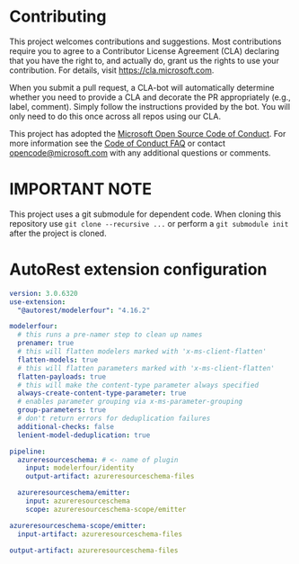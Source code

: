 
# Contributing

This project welcomes contributions and suggestions.  Most contributions require you to agree to a
Contributor License Agreement (CLA) declaring that you have the right to, and actually do, grant us
the rights to use your contribution. For details, visit https://cla.microsoft.com.

When you submit a pull request, a CLA-bot will automatically determine whether you need to provide
a CLA and decorate the PR appropriately (e.g., label, comment). Simply follow the instructions
provided by the bot. You will only need to do this once across all repos using our CLA.

This project has adopted the [Microsoft Open Source Code of Conduct](https://opensource.microsoft.com/codeofconduct/).
For more information see the [Code of Conduct FAQ](https://opensource.microsoft.com/codeofconduct/faq/) or
contact [opencode@microsoft.com](mailto:opencode@microsoft.com) with any additional questions or comments.

# IMPORTANT NOTE

This project uses a git submodule for dependent code. When cloning this repository use `git clone --recursive ...` or perform a `git submodule init ` after the project is cloned.



# AutoRest extension configuration

```yaml
version: 3.0.6320
use-extension:
  "@autorest/modelerfour": "4.16.2"

modelerfour:
  # this runs a pre-namer step to clean up names
  prenamer: true
  # this will flatten modelers marked with 'x-ms-client-flatten'
  flatten-models: true
  # this will flatten parameters marked with 'x-ms-client-flatten'
  flatten-payloads: true
  # this will make the content-type parameter always specified
  always-create-content-type-parameter: true
  # enables parameter grouping via x-ms-parameter-grouping
  group-parameters: true
  # don't return errors for deduplication failures
  additional-checks: false
  lenient-model-deduplication: true

pipeline:
  azureresourceschema: # <- name of plugin
    input: modelerfour/identity
    output-artifact: azureresourceschema-files

  azureresourceschema/emitter:
    input: azureresourceschema
    scope: azureresourceschema-scope/emitter

azureresourceschema-scope/emitter:
  input-artifact: azureresourceschema-files

output-artifact: azureresourceschema-files
```